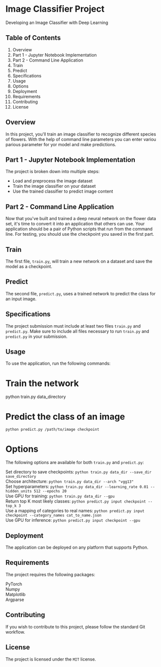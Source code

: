 # Image Classifier Project
Developing an Image Classifier with Deep Learning

## Table of Contents
1. Overview
2. Part 1 - Jupyter Notebook Implementation
3. Part 2 - Command Line Application
4. Train
5. Predict
6. Specifications
7. Usage
8. Options
9. Deployment
10. Requirements
11. Contributing
12. License

## Overview
In this project, you'll train an image classifier to recognize different species of flowers. With the help of command line parameters you can enter variou parious parameter for yor model and make predictions.

## Part 1 - Jupyter Notebook Implementation
The project is broken down into multiple steps:
- Load and preprocess the image dataset
- Train the image classifier on your dataset
- Use the trained classifier to predict image content

## Part 2 - Command Line Application
Now that you've built and trained a deep neural network on the flower data set, it's time to convert it into an application that others can use. Your application should be a pair of Python scripts that run from the command line. For testing, you should use the checkpoint you saved in the first part.

## Train
The first file, `train.py`, will train a new network on a dataset and save the model as a checkpoint.

## Predict
The second file, `predict.py`, uses a trained network to predict the class for an input image.

## Specifications
The project submission must include at least two files `train.py` and `predict.py`. Make sure to include all files necessary to run `train.py` and `predict.py` in your submission.

## Usage
To use the application, run the following commands:

# Train the network
python train.py data_directory

# Predict the class of an image
`python predict.py /path/to/image checkpoint`

# Options
The following options are available for both `train.py` and `predict.py`:

Set directory to save checkpoints: `python train.py data_dir --save_dir save_directory` <br>
Choose architecture: `python train.py data_dir --arch "vgg13"`<br>
Set hyperparameters: `python train.py data_dir --learning_rate 0.01 --hidden_units 512 --epochs 20` <br>
Use GPU for training: `python train.py data_dir --gpu` <br>
Return top K most likely classes: `python predict.py input checkpoint --top_k 3` <br>
Use a mapping of categories to real names: `python predict.py input checkpoint --category_names cat_to_name.json` <br>
Use GPU for inference: `python predict.py input checkpoint --gpu` <br>

## Deployment
The application can be deployed on any platform that supports Python.

## Requirements
The project requires the following packages: <br>

PyTorch <br>
Numpy <br>
Matplotlib <br>
Argparse <br>

## Contributing
If you wish to contribute to this project, please follow the standard Git workflow.

## License
The project is licensed under the `MIT` license.

